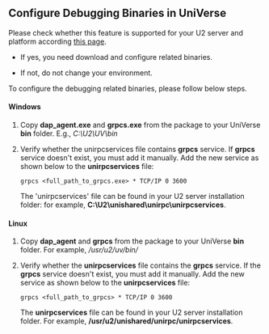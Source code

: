 
## Configure Debugging Binaries in UniVerse

Please check whether this feature is supported for your U2 server and platform according [this page](./DAPRelease.md).

 - If yes, you need download and configure related binaries.

 - If not, do not change your environment.

To configure the debugging related binaries, please follow below steps.

#### Windows

1. Copy **dap_agent.exe** and **grpcs.exe** from the package to your UniVerse **bin** folder. E.g., *C:\U2\UV\bin*
  
2. Verify whether the unirpcservices file contains **grpcs** service. If **grpcs** service doesn't exist, you must add it manually. Add the new service as shown below to the **unirpcservices** file:

    ```
    grpcs <full_path_to_grpcs.exe> * TCP/IP 0 3600
    ```

    The 'unirpcservices' file can be found in your U2 server installation folder: for example, **C:\U2\unishared\unirpc\unirpcservices**.

#### Linux

1. Copy **dap_agent** and **grpcs** from the package to your UniVerse **bin** folder. For example, */usr/u2/uv/bin/*
  
2. Verify whether the **unirpcservices** file contains the **grpcs** service. If the **grpcs** service doesn't exist, you must add it manually. Add the new service as shown below to the **unirpcservices** file:

    ```
    grpcs <full_path_to_grpcs> * TCP/IP 0 3600
    ```

    The **unirpcservices** file can be found in your U2 server installation folder. For example,  **/usr/u2/unishared/unirpc/unirpcservices**.
